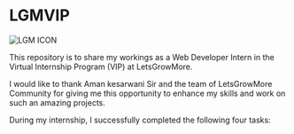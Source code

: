 # LGMVIP

![LGM ICON](https://github.com/JSadikot/LGMVIP/assets/128896597/7c95f6ce-affd-4839-8b95-347185dc5e8a)

This repository is to share my workings as a Web Developer Intern in the Virtual Internship Program (VIP) at LetsGrowMore.

I would like to thank Aman kesarwani Sir and the team of LetsGrowMore Community for giving me this opportunity to enhance my skills and work on such an amazing projects.

During my internship, I successfully completed the following four tasks:
